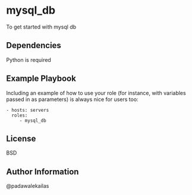 mysql_db
=========

To get started with mysql db

Dependencies
------------

Python is required

Example Playbook
----------------

Including an example of how to use your role (for instance, with variables passed in as parameters) is always nice for users too:

    - hosts: servers
      roles:
         - mysql_db

License
-------

BSD

Author Information
------------------

@padawalekailas
